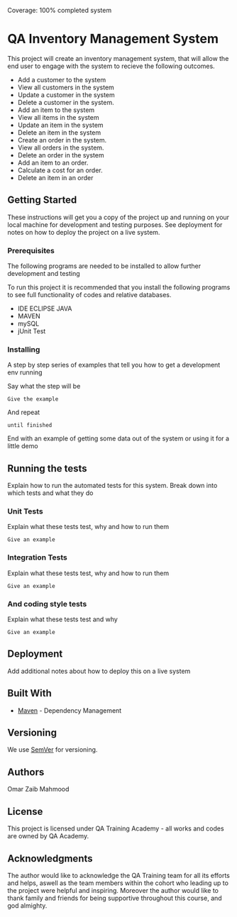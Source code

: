 Coverage: 100% completed system
# QA Inventory Management System

This project will create an inventory management system, that will allow the end user to engage with the system to recieve the following outcomes.

- Add a customer to the system
- View all customers in the system
- Update a customer in the system
- Delete a customer in the system.
- Add an item to the system
- View all items in the system
- Update an item in the system
- Delete an item in the system
- Create an order in the system.
- View all orders in the system.
- Delete an order in the system
- Add an item to an order.
- Calculate a cost for an order.
- Delete an item in an order

## Getting Started



These instructions will get you a copy of the project up and running on your local machine for development and testing purposes. See deployment for notes on how to deploy the project on a live system.

### Prerequisites

The following programs are needed to be installed to allow further development and testing

To run this project it is recommended that you install the following programs to see full functionality of codes and relative databases.

- IDE ECLIPSE JAVA
- MAVEN
- mySQL
- jUnit Test

### Installing

A step by step series of examples that tell you how to get a development env running

Say what the step will be

```
Give the example
```

And repeat

```
until finished
```

End with an example of getting some data out of the system or using it for a little demo

## Running the tests

Explain how to run the automated tests for this system. Break down into which tests and what they do

### Unit Tests 

Explain what these tests test, why and how to run them

```
Give an example
```

### Integration Tests 
Explain what these tests test, why and how to run them

```
Give an example
```

### And coding style tests

Explain what these tests test and why

```
Give an example
```

## Deployment

Add additional notes about how to deploy this on a live system

## Built With

* [Maven](https://maven.apache.org/) - Dependency Management

## Versioning

We use [SemVer](http://semver.org/) for versioning.

## Authors

Omar Zaib Mahmood

## License

This project is licensed under QA Training Academy - all works and codes are owned by QA Academy.

## Acknowledgments

The author would like to acknowledge the QA Training team for all its efforts and helps, aswell as the team members within the cohort who leading up to the project were helpful and inspiring. Moreover the author would like to thank family and friends for being supportive throughout this course, and god almighty.
